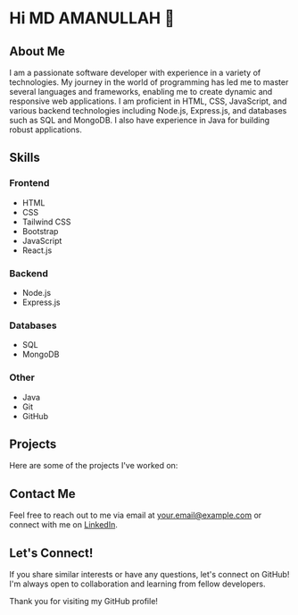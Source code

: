# Hi MD AMANULLAH 👋

## About Me
I am a passionate software developer with experience in a variety of technologies. My journey in the world of programming has led me to master several languages and frameworks, enabling me to create dynamic and responsive web applications. I am proficient in HTML, CSS, JavaScript, and various backend technologies including Node.js, Express.js, and databases such as SQL and MongoDB. I also have experience in Java for building robust applications.

## Skills

### Frontend
- HTML
- CSS
- Tailwind CSS
- Bootstrap
- JavaScript
- React.js

### Backend
- Node.js
- Express.js

### Databases
- SQL
- MongoDB

### Other
- Java
- Git
- GitHub

## Projects
Here are some of the projects I've worked on:
## Contact Me
Feel free to reach out to me via email at [your.email@example.com](mailto:your.email@example.com) or connect with me on [LinkedIn](https://www.linkedin.com/in/your-linkedin-profile).

## Let's Connect!
If you share similar interests or have any questions, let's connect on GitHub! I'm always open to collaboration and learning from fellow developers.

Thank you for visiting my GitHub profile!
